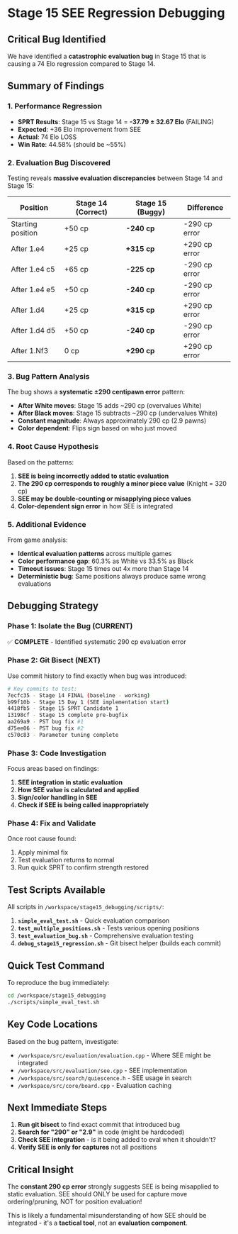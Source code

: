 # Stage 15 SEE Regression Debugging

## Critical Bug Identified

We have identified a **catastrophic evaluation bug** in Stage 15 that is causing a 74 Elo regression compared to Stage 14.

## Summary of Findings

### 1. Performance Regression
- **SPRT Results**: Stage 15 vs Stage 14 = **-37.79 ± 32.67 Elo** (FAILING)
- **Expected**: +36 Elo improvement from SEE
- **Actual**: 74 Elo LOSS
- **Win Rate**: 44.58% (should be ~55%)

### 2. Evaluation Bug Discovered

Testing reveals **massive evaluation discrepancies** between Stage 14 and Stage 15:

| Position | Stage 14 (Correct) | Stage 15 (Buggy) | Difference |
|----------|-------------------|------------------|------------|
| Starting position | +50 cp | **-240 cp** | -290 cp error |
| After 1.e4 | +25 cp | **+315 cp** | +290 cp error |
| After 1.e4 c5 | +65 cp | **-225 cp** | -290 cp error |
| After 1.e4 e5 | +50 cp | **-240 cp** | -290 cp error |
| After 1.d4 | +25 cp | **+315 cp** | +290 cp error |
| After 1.d4 d5 | +50 cp | **-240 cp** | -290 cp error |
| After 1.Nf3 | 0 cp | **+290 cp** | +290 cp error |

### 3. Bug Pattern Analysis

The bug shows a **systematic ±290 centipawn error** pattern:
- **After White moves**: Stage 15 adds ~290 cp (overvalues White)
- **After Black moves**: Stage 15 subtracts ~290 cp (undervalues White)
- **Constant magnitude**: Always approximately 290 cp (2.9 pawns)
- **Color dependent**: Flips sign based on who just moved

### 4. Root Cause Hypothesis

Based on the patterns:
1. **SEE is being incorrectly added to static evaluation**
2. **The 290 cp corresponds to roughly a minor piece value** (Knight = 320 cp)
3. **SEE may be double-counting or misapplying piece values**
4. **Color-dependent sign error** in how SEE is integrated

### 5. Additional Evidence

From game analysis:
- **Identical evaluation patterns** across multiple games
- **Color performance gap**: 60.3% as White vs 33.5% as Black
- **Timeout issues**: Stage 15 times out 4x more than Stage 14
- **Deterministic bug**: Same positions always produce same wrong evaluations

## Debugging Strategy

### Phase 1: Isolate the Bug (CURRENT)
✅ **COMPLETE** - Identified systematic 290 cp evaluation error

### Phase 2: Git Bisect (NEXT)
Use commit history to find exactly when bug was introduced:

```bash
# Key commits to test:
7ecfc35 - Stage 14 FINAL (baseline - working)
b99f10b - Stage 15 Day 1 (SEE implementation start)
4418fb5 - Stage 15 SPRT Candidate 1
13198cf - Stage 15 complete pre-bugfix
aa269a9 - PST bug fix #1
d75ee06 - PST bug fix #2
c570c83 - Parameter tuning complete
```

### Phase 3: Code Investigation
Focus areas based on findings:
1. **SEE integration in static evaluation**
2. **How SEE value is calculated and applied**
3. **Sign/color handling in SEE**
4. **Check if SEE is being called inappropriately**

### Phase 4: Fix and Validate
Once root cause found:
1. Apply minimal fix
2. Test evaluation returns to normal
3. Run quick SPRT to confirm strength restored

## Test Scripts Available

All scripts in `/workspace/stage15_debugging/scripts/`:

1. **`simple_eval_test.sh`** - Quick evaluation comparison
2. **`test_multiple_positions.sh`** - Tests various opening positions
3. **`test_evaluation_bug.sh`** - Comprehensive evaluation testing
4. **`debug_stage15_regression.sh`** - Git bisect helper (builds each commit)

## Quick Test Command

To reproduce the bug immediately:
```bash
cd /workspace/stage15_debugging
./scripts/simple_eval_test.sh
```

## Key Code Locations

Based on the bug pattern, investigate:
- `/workspace/src/evaluation/evaluation.cpp` - Where SEE might be integrated
- `/workspace/src/evaluation/see.cpp` - SEE implementation
- `/workspace/src/search/quiescence.h` - SEE usage in search
- `/workspace/src/core/board.cpp` - Evaluation caching

## Next Immediate Steps

1. **Run git bisect** to find exact commit that introduced bug
2. **Search for "290" or "2.9"** in code (might be hardcoded)
3. **Check SEE integration** - is it being added to eval when it shouldn't?
4. **Verify SEE is only for captures** not all positions

## Critical Insight

The **constant 290 cp error** strongly suggests SEE is being misapplied to static evaluation. SEE should ONLY be used for capture move ordering/pruning, NOT for position evaluation!

This is likely a fundamental misunderstanding of how SEE should be integrated - it's a **tactical tool**, not an **evaluation component**.